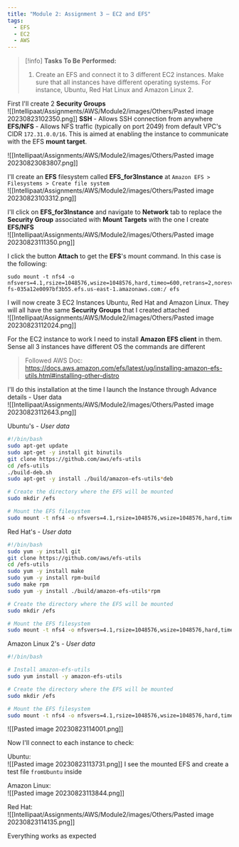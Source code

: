 ```yaml
---
title: "Module 2: Assignment 3 – EC2 and EFS"
tags:
  - EFS
  - EC2
  - AWS
---
```


> [!info]
> **Tasks To Be Performed:**
> 1. Create an EFS and connect it to 3 different EC2 instances. Make sure that all instances have different operating systems. For instance, Ubuntu, Red Hat Linux and Amazon Linux 2.
> 

First I'll create 2 **Security Groups**  
![[Intellipaat/Assignments/AWS/Module2/images/Others/Pasted image 20230823102350.png]]
**SSH** - Allows SSH connection from anywhere
**EFS/NFS** - Allows NFS traffic (typically on port 2049) from default VPC's CIDR `172.31.0.0/16`. This is aimed at enabling the instance to communicate with the EFS **mount target**.
<!-- 
Since this is only for allowing NFS traffic, it should have an outbound rule that permits traffic to the EFS mount target on port 2049.

So in EC2 allow outboud but in mount target allow inboud?
-->  
![[Intellipaat/Assignments/AWS/Module2/images/Others/Pasted image 20230823083807.png]]

I'll create an **EFS** filesystem called **EFS_for3Instance** at `Amazon EFS > Filesystems > Create file system`  
![[Intellipaat/Assignments/AWS/Module2/images/Others/Pasted image 20230823103312.png]]

I'll click on **EFS_for3Instance** and navigate to **Network** tab to replace the **Security Group** associated with **Mount Targets** with the one I create **EFS/NFS**  
![[Intellipaat/Assignments/AWS/Module2/images/Others/Pasted image 20230823111350.png]]

I click the button **Attach** to get the **EFS**'s mount command. In this case is the following:  
```
sudo mount -t nfs4 -o nfsvers=4.1,rsize=1048576,wsize=1048576,hard,timeo=600,retrans=2,noresvport fs-035a12e0097bf3b55.efs.us-east-1.amazonaws.com:/ efs
```


I will now create 3 EC2 Instances Ubuntu, Red Hat and Amazon Linux. 
They will all have the same **Security Groups** that I created attached  
![[Intellipaat/Assignments/AWS/Module2/images/Others/Pasted image 20230823112024.png]]

For the EC2 instance to work I need to install **Amazon EFS client** in them. Sense all 3 instances have different OS the commands are different

> Followed AWS Doc: 
> https://docs.aws.amazon.com/efs/latest/ug/installing-amazon-efs-utils.html#installing-other-distro


I'll do this installation at the time I launch the Instance through Advance details - User data  
![[Intellipaat/Assignments/AWS/Module2/images/Others/Pasted image 20230823112643.png]]

Ubuntu's - *User data*
```bash
#!/bin/bash
sudo apt-get update
sudo apt-get -y install git binutils
git clone https://github.com/aws/efs-utils
cd /efs-utils
./build-deb.sh
sudo apt-get -y install ./build/amazon-efs-utils*deb

# Create the directory where the EFS will be mounted
sudo mkdir /efs

# Mount the EFS filesystem
sudo mount -t nfs4 -o nfsvers=4.1,rsize=1048576,wsize=1048576,hard,timeo=600,retrans=2,noresvport fs-035a12e0097bf3b55.efs.us-east-1.amazonaws.com:/ /efs
```

Red Hat's - *User data*
```bash
#!/bin/bash
sudo yum -y install git
git clone https://github.com/aws/efs-utils
cd /efs-utils
sudo yum -y install make
sudo yum -y install rpm-build
sudo make rpm
sudo yum -y install ./build/amazon-efs-utils*rpm

# Create the directory where the EFS will be mounted
sudo mkdir /efs

# Mount the EFS filesystem
sudo mount -t nfs4 -o nfsvers=4.1,rsize=1048576,wsize=1048576,hard,timeo=600,retrans=2,noresvport fs-035a12e0097bf3b55.efs.us-east-1.amazonaws.com:/ /efs
```

Amazon Linux 2's - *User data*
```bash
#!/bin/bash

# Install amazon-efs-utils
sudo yum install -y amazon-efs-utils

# Create the directory where the EFS will be mounted
sudo mkdir /efs

# Mount the EFS filesystem
sudo mount -t nfs4 -o nfsvers=4.1,rsize=1048576,wsize=1048576,hard,timeo=600,retrans=2,noresvport fs-035a12e0097bf3b55.efs.us-east-1.amazonaws.com:/ /efs
```
  
![[Pasted image 20230823114001.png]]

Now I'll connect to each instance to check:

Ubuntu:  
![[Pasted image 20230823113731.png]]
I see the mounted EFS and create a test file `fromUbuntu` inside

Amazon Linux:  
![[Pasted image 20230823113844.png]]

Red Hat:  
![[Intellipaat/Assignments/AWS/Module2/images/Others/Pasted image 20230823114135.png]]


Everything works as expected

